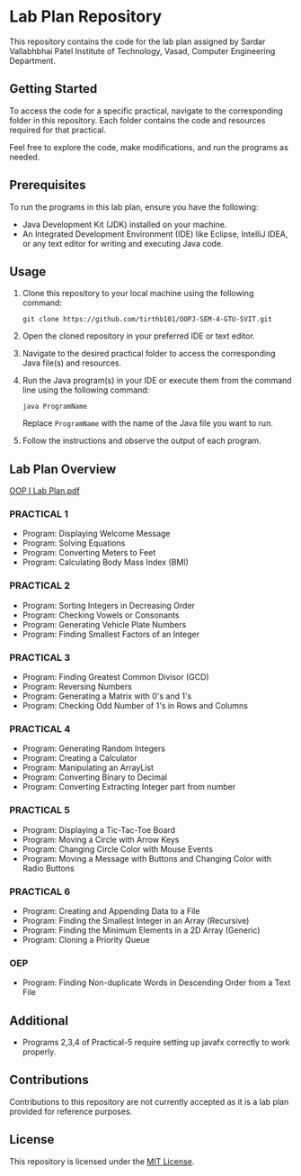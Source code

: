 # Lab Plan Repository

This repository contains the code for the lab plan assigned by Sardar Vallabhbhai Patel Institute of Technology, Vasad, Computer Engineering Department.

## Getting Started

To access the code for a specific practical, navigate to the corresponding folder in this repository. Each folder contains the code and resources required for that practical.

Feel free to explore the code, make modifications, and run the programs as needed.

## Prerequisites

To run the programs in this lab plan, ensure you have the following:

- Java Development Kit (JDK) installed on your machine.
- An Integrated Development Environment (IDE) like Eclipse, IntelliJ IDEA, or any text editor for writing and executing Java code.

## Usage

1. Clone this repository to your local machine using the following command:

   ```shell
   git clone https://github.com/tirthb101/OOPJ-SEM-4-GTU-SVIT.git
   ```

2. Open the cloned repository in your preferred IDE or text editor.

3. Navigate to the desired practical folder to access the corresponding Java file(s) and resources.

4. Run the Java program(s) in your IDE or execute them from the command line using the following command:

   ```shell
   java ProgramName
   ```

   Replace `ProgramName` with the name of the Java file you want to run.

5. Follow the instructions and observe the output of each program.


## Lab Plan Overview
[OOP I Lab Plan.pdf](https://github.com/tirthb101/OOPJ-SEM-4-GTU-SVIT/files/11766251/OOP.I.Lab.Plan.pdf)

### PRACTICAL 1
- Program: Displaying Welcome Message
- Program: Solving Equations
- Program: Converting Meters to Feet
- Program: Calculating Body Mass Index (BMI)

### PRACTICAL 2
- Program: Sorting Integers in Decreasing Order
- Program: Checking Vowels or Consonants
- Program: Generating Vehicle Plate Numbers
- Program: Finding Smallest Factors of an Integer

### PRACTICAL 3
- Program: Finding Greatest Common Divisor (GCD)
- Program: Reversing Numbers
- Program: Generating a Matrix with 0's and 1's
- Program: Checking Odd Number of 1's in Rows and Columns

### PRACTICAL 4
- Program: Generating Random Integers
- Program: Creating a Calculator
- Program: Manipulating an ArrayList
- Program: Converting Binary to Decimal
- Program: Converting Extracting Integer part from number


### PRACTICAL 5
- Program: Displaying a Tic-Tac-Toe Board
- Program: Moving a Circle with Arrow Keys
- Program: Changing Circle Color with Mouse Events
- Program: Moving a Message with Buttons and Changing Color with Radio Buttons

### PRACTICAL 6
- Program: Creating and Appending Data to a File
- Program: Finding the Smallest Integer in an Array (Recursive)
- Program: Finding the Minimum Elements in a 2D Array (Generic)
- Program: Cloning a Priority Queue

### OEP
- Program: Finding Non-duplicate Words in Descending Order from a Text File


## Additional

- Programs 2,3,4 of Practical-5 require setting up javafx correctly to work properly.

## Contributions

Contributions to this repository are not currently accepted as it is a lab plan provided for reference purposes.

## License

This repository is licensed under the [MIT License](LICENSE).

